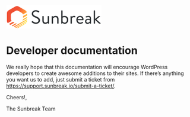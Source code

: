 <img src="svg/sunbreak-logo-dark.svg" alt="Sunbreak logo" width="256"/>

# Developer documentation

We really hope that this documentation will encourage WordPress developers to create awesome additions to their sites. If there’s anything you want us to add, just submit a ticket from https://support.sunbreak.io/submit-a-ticket/.

Cheers!,

The Sunbreak Team
